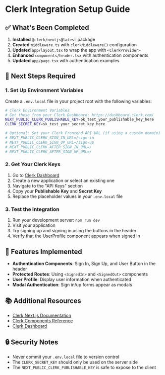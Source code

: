 # Clerk Integration Setup Guide

## ✅ What's Been Completed

1. **Installed** `@clerk/nextjs@latest` package
2. **Created** `middleware.ts` with `clerkMiddleware()` configuration
3. **Updated** `app/layout.tsx` to wrap the app with `<ClerkProvider>`
4. **Enhanced** `components/header.tsx` with authentication components
5. **Updated** `app/page.tsx` with authentication examples

## 🔧 Next Steps Required

### 1. Set Up Environment Variables

Create a `.env.local` file in your project root with the following variables:

```bash
# Clerk Environment Variables
# Get these from your Clerk Dashboard: https://dashboard.clerk.com/
NEXT_PUBLIC_CLERK_PUBLISHABLE_KEY=pk_test_your_publishable_key_here
CLERK_SECRET_KEY=sk_test_your_secret_key_here

# Optional: Set your Clerk Frontend API URL (if using a custom domain)
# NEXT_PUBLIC_CLERK_SIGN_IN_URL=/sign-in
# NEXT_PUBLIC_CLERK_SIGN_UP_URL=/sign-up
# NEXT_PUBLIC_CLERK_AFTER_SIGN_IN_URL=/
# NEXT_PUBLIC_CLERK_AFTER_SIGN_UP_URL=/
```

### 2. Get Your Clerk Keys

1. Go to [Clerk Dashboard](https://dashboard.clerk.com/)
2. Create a new application or select an existing one
3. Navigate to the "API Keys" section
4. Copy your **Publishable Key** and **Secret Key**
5. Replace the placeholder values in your `.env.local` file

### 3. Test the Integration

1. Run your development server: `npm run dev`
2. Visit your application
3. Try signing up and signing in using the buttons in the header
4. Verify that the UserProfile component appears when signed in

## 🎯 Features Implemented

- **Authentication Components**: Sign In, Sign Up, and User Button in the header
- **Protected Routes**: Using `<SignedIn>` and `<SignedOut>` components
- **User Profile**: Display user information when authenticated
- **Modal Authentication**: Sign in/up forms appear as modals

## 📚 Additional Resources

- [Clerk Next.js Documentation](https://clerk.com/docs/quickstarts/nextjs)
- [Clerk Components Reference](https://clerk.com/docs/components/overview)
- [Clerk Dashboard](https://dashboard.clerk.com/)

## 🔒 Security Notes

- Never commit your `.env.local` file to version control
- The `CLERK_SECRET_KEY` should only be used on the server side
- The `NEXT_PUBLIC_CLERK_PUBLISHABLE_KEY` is safe to expose to the client 